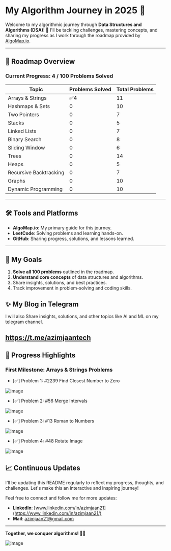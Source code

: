 # My Algorithm Journey in 2025 🚀

Welcome to my algorithmic journey through **Data Structures and Algorithms (DSA)**! 🌟 I'll be tackling challenges, mastering concepts, and sharing my progress as I work through the roadmap provided by [AlgoMap.io](https://algomap.io).

---

## 🎯 Roadmap Overview

### Current Progress: **4 / 100** Problems Solved

| Topic                   | Problems Solved | Total Problems |
|-------------------------|-----------------|----------------|
| Arrays & Strings        | ✅4               | 11             |
| Hashmaps & Sets         | 0               | 10             |
| Two Pointers            | 0               | 7              |
| Stacks                  | 0               | 5              |
| Linked Lists            | 0               | 7              |
| Binary Search           | 0               | 8              |
| Sliding Window          | 0               | 6              |
| Trees                   | 0               | 14             |
| Heaps                   | 0               | 5              |
| Recursive Backtracking  | 0               | 7              |
| Graphs                  | 0               | 10             |
| Dynamic Programming     | 0               | 10             |

---

## 🛠️ Tools and Platforms

- **AlgoMap.io**: My primary guide for this journey.
- **LeetCode**: Solving problems and learning hands-on.
- **GitHub**: Sharing progress, solutions, and lessons learned.

---

## 📝 My Goals

1. **Solve all 100 problems** outlined in the roadmap.
2. **Understand core concepts** of data structures and algorithms.
3. Share insights, solutions, and best practices.
4. Track improvement in problem-solving and coding skills.

## ✨ My Blog in Telegram

I will also Share insights, solutions, and other topics like AI and ML on my telegram channel. 

 https://t.me/azimjaantech
---

## 🌟 Progress Highlights

### First Milestone: **Arrays & Strings Problems**
- [✅] Problem 1:   #2239 Find Closest Number to Zero
      
 ![image](https://github.com/user-attachments/assets/66a67983-853d-480e-9691-8a81f4cf73a4)

- [✅] Problem 2:  #56 Merge Intervals

![image](https://github.com/user-attachments/assets/b99b8750-8511-4f6c-b746-2c0620a673d3)

- [✅] Problem 3:  #13 Roman to Numbers

![image](https://github.com/user-attachments/assets/e07ae1ad-5246-4407-8b32-cd930a06bed0)

- [✅] Problem 4:  #48 Rotate Image

![image](https://github.com/user-attachments/assets/9b930881-6198-4f49-a6db-8e52eb64492e)




## 📈 Continuous Updates

I'll be updating this README regularly to reflect my progress, thoughts, and challenges. Let's make this an interactive and inspiring journey!

Feel free to connect and follow me for more updates:

- **LinkedIn**: [www.linkedin.com/in/azimjaan21](https://www.linkedin.com/in/azimjaan21/)
- **Mail**:  azimjaan21@gmail.com

---

**Together, we conquer algorithms! 💪✨**


![image](https://github.com/user-attachments/assets/170a55d8-1ed8-4aeb-bdbe-71ade38cfb55)


